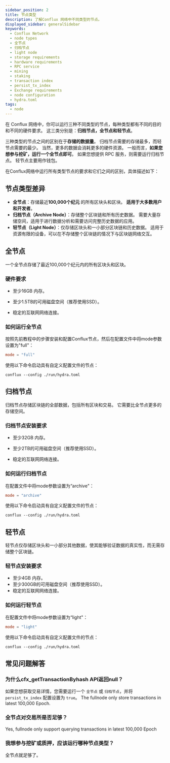 ```yaml
---
sidebar_position: 2
title: 节点类型
description: 了解Conflux 网络中不同类型的节点。
displayed_sidebar: generalSidebar
keywords:
  - Conflux Network
  - node types
  - 全节点
  - 归档节点
  - light node
  - storage requirements
  - hardware requirements
  - RPC service
  - mining
  - staking
  - transaction index
  - persist_tx_index
  - Exchange requirements
  - node configuration
  - hydra.toml
tags:
  - node
---
```


在 Conflux 网络中，你可以运行三种不同类型的节点，每种类型都有不同的目的和不同的硬件要求。 这三类分别是：**归档节点，全节点和轻节点**。

三种类型的节点之间的区别在于**存储的数据量**。 归档节点需要的存储最多，而轻节点需要的最少。 当然，更多的数据会消耗更多的硬件资源。 一般而言，**如果您想参与挖矿，运行一个全节点即可**。 如果您想提供 RPC 服务，则需要运行归档节点。 轻节点主要用作钱包。

在Conflux网络中运行所有类型节点的要求和它们之间的区别，具体描述如下：

## 节点类型差异

* **全节点**：存储最近**100,000个纪元** 的所有区块头和区块。 **适用于大多数用户和开发者**。
* **归档节点（Archive Node）**：存储整个区块链和所有历史数据。 需要大量存储空间，适用于进行数据分析和需要访问完整历史数据的应用。
* **轻节点（Light Node）**：仅存储区块头和一小部分区块链和历史数据。 适用于资源有限的设备，可以在不存储整个区块链的情况下与区块链网络交互。

## 全节点

一个全节点存储了最近100,000个纪元内的所有区块头和区块。

### 硬件要求

* 至少16GB 内存。

* 至少1.5TB的可用磁盘空间（推荐使用SSD）。

* 稳定的互联网网络连接。

### 如何运行全节点

按照先前教程中的步骤安装和配置Conflux节点，然后在配置文件中将mode参数设置为"full"：

```toml
mode = "full" 
```

使用以下命令启动具有自定义配置文件的节点：

```shell
conflux --config ./run/hydra.toml 
```

## 归档节点

归档节点存储区块链的全部数据，包括所有区块和交易。 它需要比全节点更多的存储空间。

### 归档节点安装要求

* 至少32GB 内存。

* 至少2TB的可用磁盘空间（推荐使用SSD）。

* 稳定的互联网网络连接。

### 如何运行归档节点

在配置文件中将mode参数设置为“archive"：

```toml
mode = "archive" 
```

使用以下命令启动具有自定义配置文件的节点：

```shell
conflux --config ./run/hydra.toml 
```

## 轻节点

轻节点仅存储区块头和一小部分其他数据，使其能够验证数据的真实性，而无需存储整个区块链。

### 轻节点安装要求

* 至少4GB 内存。
* 至少300GB的可用磁盘空间（推荐使用SSD）。
* 稳定的互联网网络连接。

### 如何运行轻节点

在配置文件中将mode参数设置为“light"：

```toml
mode = "light" 
```

使用以下命令启动具有自定义配置文件的节点：

```shell
conflux --config ./run/hydra.toml 
```

## 常见问题解答

### 为什么cfx_getTransactionByhash API返回null？

如果您想获取交易详情，您需要运行一个 `全节点` 或 `归档节点`，并将 `persist_tx_index` 配置设置为 `true`。 The fullnode only store transactions in latest 100,000 Epoch.

### 全节点对交易所是否足够？

Yes, fullnode only support querying transactions in latest 100,000 Epoch

### 我想参与挖矿或质押，应该运行哪种节点类型？

全节点就足够了。
